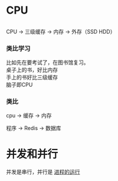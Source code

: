 # CPU

##
CPU -> 三级缓存 -> 内存 -> 外存（SSD HDD）

### 类比学习
比如先在要考试了，在图书馆复习。  
桌子上的书，好比内存  
手上的书好比三级缓存  
脑子即CPU  

### 类比
cpu ->  缓存  -> 内存

程序 -> Redis -> 数据库


# 并发和并行
并发是串行，并行是
[进程的运行](../Source/Img/OS/进程.png)